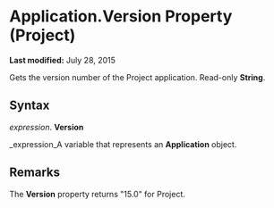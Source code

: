 
# Application.Version Property (Project)

 **Last modified:** July 28, 2015

Gets the version number of the Project application. Read-only  **String**.

## Syntax

 _expression_. **Version**

 _expression_A variable that represents an  **Application** object.


## Remarks

The  **Version** property returns "15.0" for Project.


